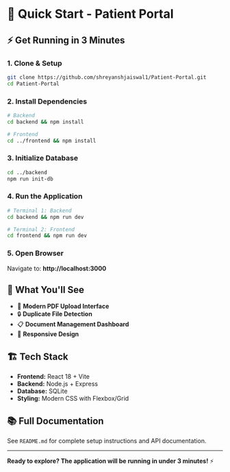 # 🚀 Quick Start - Patient Portal

## ⚡ Get Running in 3 Minutes

### 1. **Clone & Setup**
```bash
git clone https://github.com/shreyanshjaiswal1/Patient-Portal.git
cd Patient-Portal
```

### 2. **Install Dependencies**
```bash
# Backend
cd backend && npm install

# Frontend  
cd ../frontend && npm install
```

### 3. **Initialize Database**
```bash
cd ../backend
npm run init-db
```

### 4. **Run the Application**
```bash
# Terminal 1: Backend
cd backend && npm run dev

# Terminal 2: Frontend
cd frontend && npm run dev
```

### 5. **Open Browser**
Navigate to: **http://localhost:3000**

## 🎯 **What You'll See**

- 📄 **Modern PDF Upload Interface**
- 🔒 **Duplicate File Detection**
- 📋 **Document Management Dashboard**
- 📱 **Responsive Design**

## 🏗️ **Tech Stack**

- **Frontend:** React 18 + Vite
- **Backend:** Node.js + Express
- **Database:** SQLite
- **Styling:** Modern CSS with Flexbox/Grid

## 📚 **Full Documentation**

See `README.md` for complete setup instructions and API documentation.

---

**Ready to explore? The application will be running in under 3 minutes!** ⚡
